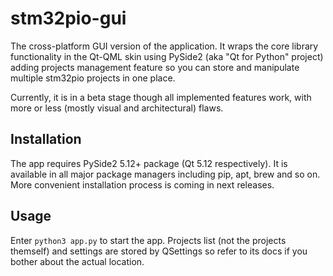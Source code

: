 # stm32pio-gui

The cross-platform GUI version of the application. It wraps the core library functionality in the Qt-QML skin using PySide2 (aka "Qt for Python" project) adding projects management feature so you can store and manipulate multiple stm32pio projects in one place.

Currently, it is in a beta stage though all implemented features work, with more or less (mostly visual and architectural) flaws.


## Installation

The app requires PySide2 5.12+ package (Qt 5.12 respectively). It is available in all major package managers including pip, apt, brew and so on. More convenient installation process is coming in next releases.


## Usage

Enter `python3 app.py` to start the app. Projects list (not the projects themself) and settings are stored by QSettings so refer to its docs if you bother about the actual location.
